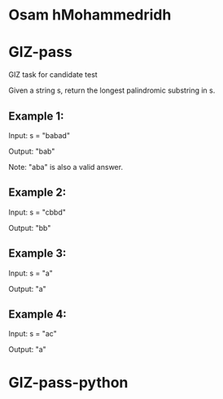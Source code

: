 # Osam hMohammedridh

# GIZ-pass
GIZ task for candidate test

Given a string s, return the longest palindromic substring in s.

## Example 1:

Input: s = "babad"

Output: "bab"

Note: "aba" is also a valid answer.


## Example 2:

Input: s = "cbbd"

Output: "bb"


## Example 3:

Input: s = "a"

Output: "a"


## Example 4:

Input: s = "ac"

Output: "a"
# GIZ-pass-python

